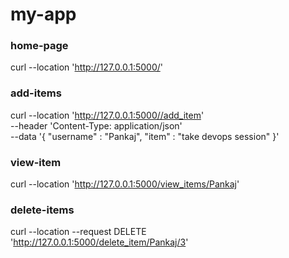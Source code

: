 # my-app

### home-page
curl --location 'http://127.0.0.1:5000/'

### add-items
curl --location 'http://127.0.0.1:5000//add_item' \
--header 'Content-Type: application/json' \
--data '{
    "username" : "Pankaj",
    "item" : "take devops session"
}'


### view-item
curl --location 'http://127.0.0.1:5000/view_items/Pankaj'

### delete-items
curl --location --request DELETE 'http://127.0.0.1:5000/delete_item/Pankaj/3'